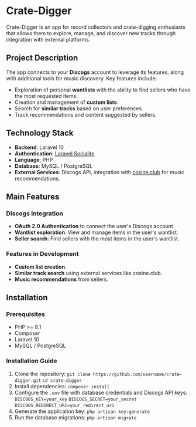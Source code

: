 
# Crate-Digger

Crate-Digger is an app for record collectors and crate-digging enthusiasts that allows them to explore, manage, and discover new tracks through integration with external platforms.

## Project Description

The app connects to your **Discogs** account to leverage its features, along with additional tools for music discovery. Key features include:

-   Exploration of personal **wantlists** with the ability to find sellers who have the most requested items.
-   Creation and management of **custom lists**.
-   Search for **similar tracks** based on user preferences.
-   Track recommendations and content suggested by sellers.

## Technology Stack

-   **Backend**: Laravel 10
-   **Authentication**: [Laravel Socialite](https://socialiteproviders.com/Discogs/)
-   **Language**: PHP
-   **Database**: MySQL / PostgreSQL
-   **External Services**: Discogs API, integration with [cosine.club](https://cosine.club/) for music recommendations.

## Main Features

### Discogs Integration

-   **OAuth 2.0 Authentication** to connect the user's Discogs account.
-   **Wantlist exploration**: View and manage items in the user's wantlist.
-   **Seller search**: Find sellers with the most items in the user's wantlist.

### Features in Development

-   **Custom list creation**.
-   **Similar track search** using external services like cosine.club.
-   **Music recommendations** from sellers.

## Installation

### Prerequisites

-   PHP >= 8.1
-   Composer
-   Laravel 10
-   MySQL / PostgreSQL

### Installation Guide

1.  Clone the repository: `git clone https://github.com/username/crate-digger.git` `cd crate-digger`
2.  Install dependencies: `composer install`
3.  Configure the `.env` file with database credentials and Discogs API keys: `DISCOGS_KEY=your_key` `DISCOGS_SECRET=your_secret` `DISCOGS_REDIRECT_URI=your_redirect_uri`
4.  Generate the application key: `php artisan key:generate`
5.  Run the database migrations: `php artisan migrate`
